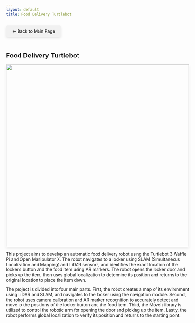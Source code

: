 ```yaml
---
layout: default
title: Food Delivery Turtlebot
---
```


<style>
  .back-button {
    font-size: 1em;
    display: inline-block;
    margin-bottom: 20px;
    text-decoration: none;
    color: #000;
    background-color: #f1f1f1;
    padding: 10px 20px;
    border-radius: 5px;
    box-shadow: 0 4px 8px rgba(0, 0, 0, 0.1);
  }

  .content {
    width: 120%;
  }

  .img-shadow {
    width: 600px; /* Adjust the width as needed */
    height: auto;
    box-shadow: 0 4px 8px rgba(0, 0, 0, 0.1);
  }
</style>

<a href="{{ '/' | relative_url }}" class="back-button">← Back to Main Page</a>

<div class="content">
  <h2>Food Delivery Turtlebot</h2>
  <img src="{{ '/images/automatic food delivery robot.gif' | relative_url }}" class="img-shadow">
  <p>This project aims to develop an automatic food delivery robot using the Turtlebot 3 Waffle Pi and Open Manipulator X. The robot navigates to a locker using SLAM (Simultaneous Localization and Mapping) and LiDAR sensors, and identifies the exact location of the locker’s button and the food item using AR markers. The robot opens the locker door and picks up the item, then uses global localization to determine its position and returns to the original location to place the item down.</p>

  <p>The project is divided into four main parts. First, the robot creates a map of its environment using LiDAR and SLAM, and navigates to the locker using the navigation module. Second, the robot uses camera calibration and AR marker recognition to accurately detect and move to the positions of the locker button and the food item. Third, the MoveIt library is utilized to control the robotic arm for opening the door and picking up the item. Lastly, the robot performs global localization to verify its position and returns to the starting point.</p>
</div>
